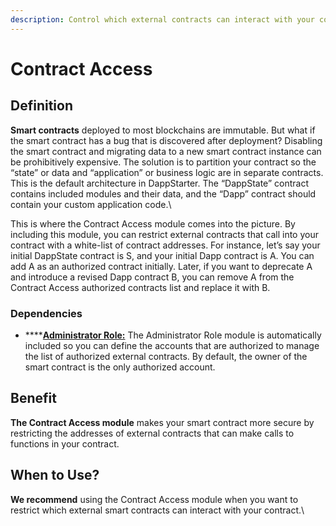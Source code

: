```yaml
---
description: Control which external contracts can interact with your contract.
---
```


# Contract Access

## Definition

**Smart contracts** deployed to most blockchains are immutable. But what if the smart contract has a bug that is discovered after deployment? Disabling the smart contract and migrating data to a new smart contract instance can be prohibitively expensive. The solution is to partition your contract so the “state” or data and “application” or business logic are in separate contracts. This is the default architecture in DappStarter. The “DappState” contract contains included modules and their data, and the “Dapp” contract should contain your custom application code.\


This is where the Contract Access module comes into the picture. By including this module, you can restrict external contracts that call into your contract with a white-list of contract addresses. For instance, let’s say your initial DappState contract is S, and your initial Dapp contract is A. You can add A as an authorized contract initially. Later, if you want to deprecate A and introduce a revised Dapp contract B, you can remove A from the Contract Access authorized contracts list and replace it with B.

### Dependencies

* ****[**Administrator Role:**](administrator-role.md) The Administrator Role module is automatically included so you can define the accounts that are authorized to manage the list of authorized external contracts. By default, the owner of the smart contract is the only authorized account.

## Benefit

**The Contract Access module** makes your smart contract more secure by restricting the addresses of external contracts that can make calls to functions in your contract.

## When to Use?

**We recommend** using the Contract Access module when you want to restrict which external smart contracts can interact with your contract.\
